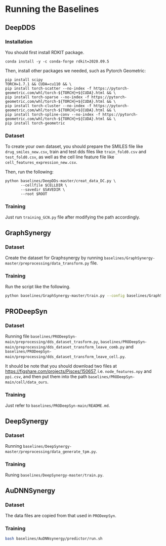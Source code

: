 # Running the Baselines
## DeepDDS
### Installation
You should first install RDKIT package.
```
conda install -y -c conda-forge rdkit=2020.09.5
```
Then, install other packages we needed, such as Pytorch Geometric:
```
pip install scipy
TORCH=1.7.1 && CUDA=cu110 && \
pip install torch-scatter --no-index -f https://pytorch-geometric.com/whl/torch-${TORCH}+${CUDA}.html && \
pip install torch-sparse --no-index -f https://pytorch-geometric.com/whl/torch-${TORCH}+${CUDA}.html && \
pip install torch-cluster --no-index -f https://pytorch-geometric.com/whl/torch-${TORCH}+${CUDA}.html && \
pip install torch-spline-conv --no-index -f https://pytorch-geometric.com/whl/torch-${TORCH}+${CUDA}.html && \
pip install torch-geometric
```

### Dataset
To create your own dataset, you should prepare the SMILES file like `drug_smiles_new.csv`, train and test dds files like `train_fold0.csv` and `test_fold0.csv`, as well as the cell line feature file like `cell_features_expression_new.csv`.


Then, run the following:
```
python baselines/DeepDDs-master/creat_data_DC.py \
       --cellfile $CELLDIR \
       --savedir $SAVEDIR \
       --root $ROOT
```

### Training
Just run `training_GCN.py` file after modifying the path accordingly.

## GraphSynergy
### Dataset
Create the dataset for Graphsynergy by running `baselines/GraphSynergy-master/preprocessing/data_transform.py` file. 

### Training
Run the script like the following.
```bash
python baselines/GraphSynergy-master/train.py --config baselines/GraphSynergy-master/config/trans/NatureData_config_fold0.json
```

## PRODeepSyn
### Dataset
Running file `baselines/PRODeepSyn-main/preprocessing/dds_dataset_trasform.py`, `baselines/PRODeepSyn-main/preprocessing/dds_dataset_transform_leave_comb.py` and `baselines/PRODeepSyn-main/preprocessing/dds_dataset_transform_leave_cell.py`.

It should be note that you should download two files at https://figshare.com/projects/Pisces/150657, i.e. `node_features.npy` and `ppi.csv`, and then put them into the path `baselines/PRODeepSyn-main/cell/data_ours`.
### Training
Just refer to `baselines/PRODeepSyn-main/README.md`.

## DeepSynergy
### Dataset
Running `baselines/DeepSynergy-master/preprocessing/data_generate_tpm.py`.
### Training
Runing `baselines/DeepSynergy-master/train.py`.

## AuDNNSynergy
### Dataset
The data files are copied from that used in `PRODeepSyn`.
### Training
```bash
bash baselines/AuDNNsynergy/predictor/run.sh
```
